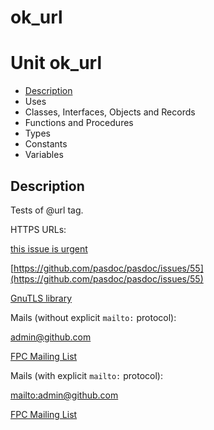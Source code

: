 # ok\_url


# Unit ok\_url

- [Description](#PasDoc-Description)
- Uses
- Classes, Interfaces, Objects and Records
- Functions and Procedures
- Types
- Constants
- Variables

<span id="PasDoc-Description"/>

## Description
Tests of @url tag.

HTTPS URLs:

[this issue is urgent](https://github.com/pasdoc/pasdoc/issues/36)

[https://github.com/pasdoc/pasdoc/issues/55](https://github.com/pasdoc/pasdoc/issues/55)

[GnuTLS library](https://www.gnutls.org)

Mails (without explicit `mailto:` protocol):

[admin@github.com](mailto:admin@github.com)

[FPC Mailing List](mailto:fpc-devel@lists.freepascal.org)

Mails (with explicit `mailto:` protocol):

[mailto:admin@github.com](mailto:admin@github.com)

[FPC Mailing List](mailto:fpc-devel@lists.freepascal.org)<span id="PasDoc-Uses"/>
